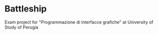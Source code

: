 # Battleship
Exam project for "Programmazione di interfacce grafiche" at University of Study of Perugia
